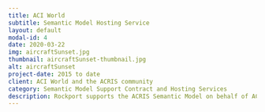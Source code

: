 ```yaml
---
title: ACI World
subtitle: Semantic Model Hosting Service
layout: default
modal-id: 4
date: 2020-03-22
img: aircraftSunset.jpg
thumbnail: aircraftSunset-thumbnail.jpg
alt: aircraftSunset
project-date: 2015 to date
client: ACI World and the ACRIS community
category: Semantic Model Support Contract and Hosting Services
description: Rockport supports the ACRIS Semantic Model on behalf of ACI World. Rockport provides cloud hosting for the Semantic Model and develops and maintains the ACRIS.AERO website for the ACRIS community. Rockport provides expert consulting, training and support services to the aviation industry.
---
```

